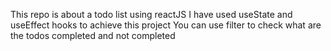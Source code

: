 This repo is about a todo list using reactJS
I have used useState and useEffect hooks to achieve this project
You can use filter to check what are the todos completed and not completed
